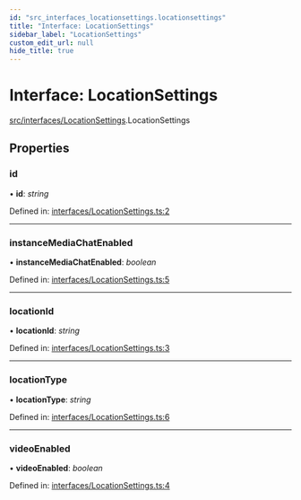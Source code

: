 ```yaml
---
id: "src_interfaces_locationsettings.locationsettings"
title: "Interface: LocationSettings"
sidebar_label: "LocationSettings"
custom_edit_url: null
hide_title: true
---
```


# Interface: LocationSettings

[src/interfaces/LocationSettings](../modules/src_interfaces_locationsettings.md).LocationSettings

## Properties

### id

• **id**: *string*

Defined in: [interfaces/LocationSettings.ts:2](https://github.com/xr3ngine/xr3ngine/blob/673ad6a5f/packages/common/src/interfaces/LocationSettings.ts#L2)

___

### instanceMediaChatEnabled

• **instanceMediaChatEnabled**: *boolean*

Defined in: [interfaces/LocationSettings.ts:5](https://github.com/xr3ngine/xr3ngine/blob/673ad6a5f/packages/common/src/interfaces/LocationSettings.ts#L5)

___

### locationId

• **locationId**: *string*

Defined in: [interfaces/LocationSettings.ts:3](https://github.com/xr3ngine/xr3ngine/blob/673ad6a5f/packages/common/src/interfaces/LocationSettings.ts#L3)

___

### locationType

• **locationType**: *string*

Defined in: [interfaces/LocationSettings.ts:6](https://github.com/xr3ngine/xr3ngine/blob/673ad6a5f/packages/common/src/interfaces/LocationSettings.ts#L6)

___

### videoEnabled

• **videoEnabled**: *boolean*

Defined in: [interfaces/LocationSettings.ts:4](https://github.com/xr3ngine/xr3ngine/blob/673ad6a5f/packages/common/src/interfaces/LocationSettings.ts#L4)
